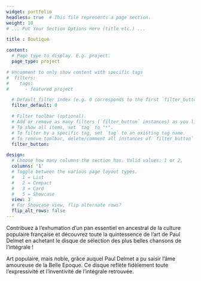 ```yaml
---
widget: portfolio
headless: true  # This file represents a page section.
weight: 10
# ... Put Your Section Options Here (title etc.) ...

title : Boutique

content:
  # Page type to display. E.g. project.
  page_type: project

# Uncomment to only show content with specific tags
#  filters:
#    tags:
#      - featured project

  # Default filter index (e.g. 0 corresponds to the first `filter_button` instance below)
  filter_default: 0

  # Filter toolbar (optional).
  # Add or remove as many filters (`filter_button` instances) as you like.
  # To show all items, set `tag` to "*".
  # To filter by a specific tag, set `tag` to an existing tag name.
  # To remove toolbar, delete/comment all instances of `filter_button` below.
  filter_button:

design:
  # Choose how many columns the section has. Valid values: 1 or 2.
  columns: '1'
  # Toggle between the various page layout types.
  #   1 = List
  #   2 = Compact  
  #   3 = Card
  #   5 = Showcase
  view: 3
  # For Showcase view, flip alternate rows?
  flip_alt_rows: false
---
```


Contribuez à l’exhumation d’un pan essentiel en ancestral de la culture populaire française et découvrez toute la quintessence de l’art de Paul Delmet en achetant le disque de sélection des plus belles chansons de l’intégrale !

Art populaire, mais noble, grâce auquel Paul Delmet a pu saisir l’âme amoureuse de la Belle Epoque. Ce disque reflète fidèlement toute l’expressivité et l’inventivité de l’intégrale retrouvée.
